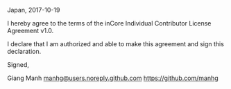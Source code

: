 Japan, 2017-10-19

I hereby agree to the terms of the inCore Individual Contributor License
Agreement v1.0.

I declare that I am authorized and able to make this agreement and sign this
declaration.

Signed,

Giang Manh manhg@users.noreply.github.com https://github.com/manhg